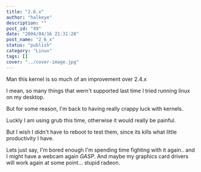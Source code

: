 ```yaml
---
title: "2.6.x"
author: "halkeye"
description: ""
post_id: "49"
date: "2004/04/16 21:31:20"
post_name: "2_6_x"
status: "publish"
category: "Linux"
tags: []
cover: "../cover-image.jpg"
---
```


Man this kernel is so much of an improvement over 2.4.x  

I mean, so many things that wern't supported last time I tried running linux on my desktop.

But for some reason, I'm back to having really crappy luck with kernels.  

Luckly I am using grub this time, otherwise it would really be painful.  

But I wish I didn't have to reboot to test them, since its kills what little productivity I have.

Lets just say, I'm bored enough I'm spending time fighting with it again.. and I might have a webcam again *GASP*. And maybe my graphics card drivers will work again at some point... stupid radeon.
